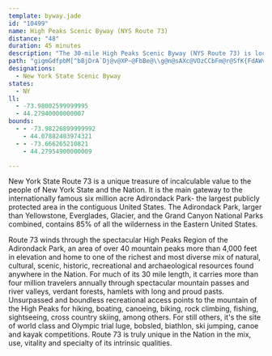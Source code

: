 ```yaml
---
template: byway.jade
id: "10499"
name: High Peaks Scenic Byway (NYS Route 73)
distance: "48"
duration: 45 minutes
description: "The 30-mile High Peaks Scenic Byway (NYS Route 73) is located in the Adirondack Mountains area near Lake Placid, in New York."
path: "gigmGdfpbM[^bBjDrA`Dj@v@XP~@FbBe@\\g@n@sAXc@VOzCCbFm@r@SfK{FdAWvAEXEh@[x@eAhByCjA{BfGaPfByDhEsIvBaDdCgCbBqAfBaAxDsA~M}DxBuAx@s@bBcC~@gBlGwPrAsBnCyBdEeBxBk@zAB|@Lr@XnAx@dKrJxCtFr@v@pA~@fBf@hCDhAMlBi@hAs@tAmA`ByBp@qAjGwMrAkDhAiDlUu_AZyCJ}DqAkk@DiEHyAh@}DxFeT^mBX_CByA?uBSeCyDiUg@sDKmBKmDNaGZcDt@qEhM}e@rE}Rn@eBfA{Ax@w@xA{@rBY|GEbCK|De@rEkAxCiAr@e@lUeLnByA|BoC~A{Cx@eCvFwUrAwDbAuBdBsCvCeD|KaIxAgBlA_Cx@{B^qB^kDH}CYoY[kCsCwMsAgCmD_DoA_BgFyJ{EqJ_EmJaEyKmGuNmAyBy@aAiCyBuCuC}FwHcAaA_KiI{@kAqEaIeByBkH_HcGcHa@e@oAmCcEoM{@{DwA{MoC{PyAeHq@yBaJeVk@qAiCoDo@yAc@kBi@_GgB}Fo@_DaAsIsBwL_@sA{A_E{D{IqG{JaBeBuBwAyE{AqBkAyQqP_BeBwJcMcCwDo@uAcCsHmAmCy@mAcGaHoAgCcAeDmBgJiAgE_BaDcDmEyAkCs@kBy@uDYkDC{BFsBTmCxAgKRsCIyAg@yBw@sA}@w@u@YgH{@mAk@YS_AqAs@mBYmBAsAJkBxAsGx@oB|@mAdAm@l@QlEItAOrAy@xByBb@Wn@U~Dw@bBg@jHqCrB{ApIsIdAwA|BmEr@}DTq@`EgEnEyFlAgB|Tsf@tBgEvAsB~AyAn@_@|CqAtOaEbEq@fBGrC?~D^vAVbErAxBhA`GbExBbA|ChArEz@bd@dG~Dz@r_@zL~D|@`ELxFK|CFlDd@|E|AlCh@hEZ|u@tC~D`@tHnAx@@xCKxBa@dN_FtLyFtBa@jB?dAFhAVrDlArC\\~R?fTe@tBFfG`@zBIjAWhCaAnIyEzBy@lCe@tG?bBQtAYhUoHbDs@rAKp^S`CWdB{@|@_AxDsFrAgAnBeAvIaBpBy@rAcAdM}MbCgB`N_IvDaDjB_CbEkH|C}Ev@eAdAaAlBeAdAYrAKpEEzBWl@SlBgAhByBj@eAb@gAh@yBNgA~@aM\\gCh@_C`A_DdFiLZcAfBiIZy@pDgHn@kBxA}Fn@kBrBkEbBsCdAuAfEqEnAwBl@qAnCgJl@aBdBsDtA}BzEcFhRaQrByBt@kArA{Cr@sCTkBlA}Mh@mEdAyE~BgGbMiTlN}Y|AiCvCkC`HeEhB}A|Xc]p^mf@bA_AvFeDhBgB|AyBnAmCbCoHp@eBb@eBh@uCh@}GX{Aj@eBtJ}S`HwL|I{PjGeMvEcK~@mAlAeAfAwBd@_Ar@yA`@{@d@cAj@uABA~FkLHQtGgLfAmAx@y@p@i@|MqKtHgENIBAnI}BfEe@|BSvCUvCu@z@SbAUhC_Cj@s@bAqAlGiLNSbB{B`LeJlCwBd@i@`F}FlHmKBG"
designations: 
  - New York State Scenic Byway
states: 
  - NY
ll: 
  - -73.98002599999995
  - 44.27940000000007
bounds: 
  - - -73.98226899999992
    - 44.07882483974321
  - - -73.666265210821
    - 44.27954900000009

---
```


<p>New York State Route 73 is a unique treasure of incalculable value to the people of New York State and the Nation. It is the main gateway to the internationally famous six million acre Adirondack Park- the largest publicly protected area in the contiguous United States. The Adirondack Park, larger than Yellowstone, Everglades, Glacier, and the Grand Canyon National Parks combined, contains 85% of all the wilderness in the Eastern United States.</p>
<p>Route 73 winds through the spectacular High Peaks Region of the Adirondack Park, an area of over 40 mountain peaks more than 4,000 feet in elevation and home to one of the richest and most diverse mix of natural, cultural, scenic, historic, recreational and archaeological resources found anywhere in the Nation. For much of its 30 mile length, it carries more than four million travelers annually through spectacular mountain passes and river valleys, verdant forests, hamlets with long and proud pasts. Unsurpassed and boundless recreational access points to the mountain of the High Peaks for hiking, boating, canoeing, biking, rock climbing, fishing, sightseeing, cross country skiing, among others. For still others, it's the site of world class and Olympic trial luge, bobsled, biathlon, ski jumping, canoe and kayak competitions. Route 73 is truly unique in the Nation in the mix, use, vitality and specialty of its intrinsic qualities.</p>
